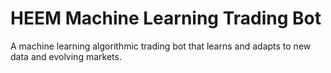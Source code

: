 # HEEM Machine Learning Trading Bot

A machine learning algorithmic trading bot that learns and adapts to new data and evolving markets.
